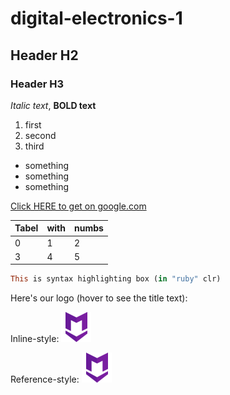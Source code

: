 # digital-electronics-1
## Header H2
### Header H3

*Italic text*, **BOLD text**

1. first
2. second
3. third

* something
* something
* something

[Click HERE to get on google.com](https://www.google.com)

|Tabel|with|numbs|
|-|-|-|
|0|1|2|
|3|4|5|

```ruby
This is syntax highlighting box (in "ruby" clr)
```

Here's our logo (hover to see the title text):

Inline-style: 
![alt text](https://github.com/adam-p/markdown-here/raw/master/src/common/images/icon48.png "Logo Title Text 1")

Reference-style: 
![alt text][logo]

[logo]: https://github.com/adam-p/markdown-here/raw/master/src/common/images/icon48.png "Logo Title Text 2"
